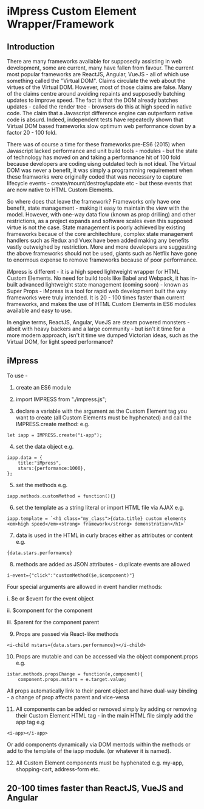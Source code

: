 # iMpress Custom Element Wrapper/Framework

## Introduction

There are many frameworks available for supposedly assisting in web development, some are current, many have fallen from favour. The current most popular frameworks are ReactJS, Angular, VueJS - all of which use something called the "Virtual DOM". Claims circulate the web about the virtues of the Virtual DOM. However, most of those claims are false. Many of the claims centre around avoiding repaints and supposedly batching updates to improve speed. The fact is that the DOM already batches updates - called the render tree - browsers do this at high speed in native code. The claim that a Javascript difference engine can outperform native code is absurd. Indeed, independent tests have repeatedly shown that Virtual DOM based frameworks slow optimum web performance down by a factor 20 - 100 fold. 

There was of course a time for these frameworks pre-ES6 (2015) when Javascript lacked performance and unit build tools - modules - but the state of technology has moved on and taking a performance hit of 100 fold because developers are coding uisng outdated tech is not ideal. The Virtual DOM was never a benefit, it was simply a programming requirement when these framworks were originally coded that was necessary to capture lifecycle events - create/mount/destroy/update etc - but these events that are now native to HTML Custom Elements.   

So where does that leave the framework? Frameworks only have one benefit, state management - making it easy to maintain the view with the model. However, with one-way data flow (known as prop drilling) and other restrictions, as a project expands and software scales even this supposed virtue is not the case. State management is poorly achieved by existing frameworks becaue of the core architechture, complex state management handlers such as Redux and Vuex have been added making any benefits vastly outweighed by restriction. More and more developers are suggesting the above frameworks should not be used, giants such as Netflix have gone to enormous expense to remove frameworks because of poor performance.  

iMpress is different - it is a high speed lightweight wrapper for HTML Custom Elements. No need for build tools like Babel and Webpack, it has in-built advanced lightweight state management (coming soon) - known as Super Props - iMpress is a tool for rapid web development built the way frameworks were truly intended. It is 20 - 100 times faster than current frameworks, and makes the use of HTML Custom Elements in ES6 modules available and easy to use. 

In engine terms, ReactJS, Angular, VueJS are steam powered monsters - albeit with heavy backers and a large community - but isn't it time for a more modern approach, isn't it time we dumped Victorian ideas, such as the Virtual DOM, for light speed performance?

## iMpress


To use - 

1. create an ES6 module

2. import IMPRESS from "./impress.js";

3. declare a variable with the argument as the Custom Element tag you want to create (all Custom Elements must be hyphenated) and call the IMPRESS.create method: e.g. 
```
let iapp = IMPRESS.create("i-app");
```

4. set the data object e.g.
```
iapp.data = {
	title:"iMpress",
	stars:{performance:1000},	
};
```
5. set the methods e.g.
```
iapp.methods.customMethod = function(){}
```
6. set the template as a string literal or import HTML file via AJAX e.g.
```
iapp.template = `<h1 class="my_class">{data.title} custom elements <em>high speed</em><strong> framework</strong> demonstration</h1>`
```

7. data is used in the HTML in curly braces either as attributes or content e.g.
```
{data.stars.performance}
```

8. methods are added as JSON attributes - duplicate events are allowed
```
i-event={"click":"customMethod($e,$component)"}
```

Four special arguments are allowed in event handler methods:

i. $e or $event for the event object

ii. $component for the component

iii. $parent for the component parent

9. Props are passed via React-like methods
```
<i-child nstars={data.stars.performance}></i-child>
```

10. Props are mutable and can be accessed via the object component.props e.g.
```
istar.methods.propsChange = function(e,component){
	component.props.nstars = e.target.value;
```
All props automatically link to their parent object and have dual-way binding - a change of prop affects parent and vice-versa

11. All components can be added or removed simply by adding or removing their Custom Element HTML tag - in the main HTML file simply add the app tag e.g 
```
<i-app></i-app> 
```
Or add components dynamically via DOM mentods within the methods or add to the template of the iapp module. (or whatever it is named).

12. All Custom Element components must be hyphenated e.g. my-app, shopping-cart, address-form etc.

## 20-100 times faster than ReactJS, VueJS and Angular
